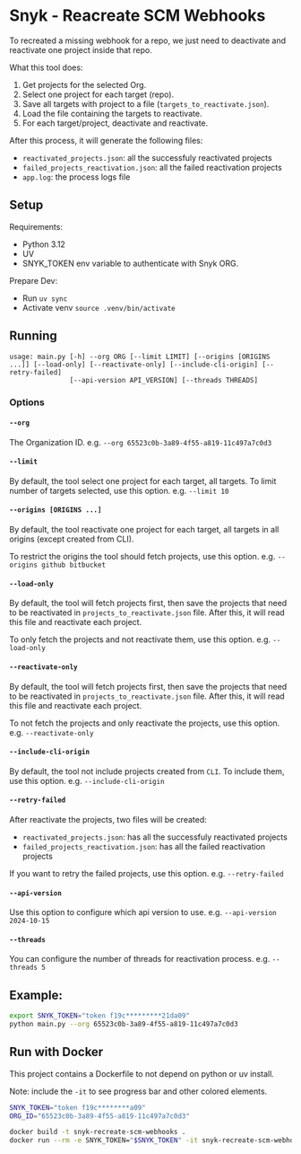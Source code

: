# Snyk - Reacreate SCM Webhooks

To recreated a missing webhook for a repo, we just need to deactivate and reactivate one project inside that repo.

What this tool does:

1. Get projects for the selected Org.
2. Select one project for each target (repo).
3. Save all targets with project to a file (`targets_to_reactivate.json`).
4. Load the file containing the targets to reactivate.
5. For each target/project, deactivate and reactivate.

After this process, it will generate the following files:

- `reactivated_projects.json`: all the successfuly reactivated projects
- `failed_projects_reactivation.json`: all the failed reactivation projects
- `app.log`: the process logs file


## Setup

Requirements:
- Python 3.12
- UV
- SNYK_TOKEN env variable to authenticate with Snyk ORG.

Prepare Dev:
- Run `uv sync`
- Activate venv `source .venv/bin/activate`

## Running

```
usage: main.py [-h] --org ORG [--limit LIMIT] [--origins [ORIGINS ...]] [--load-only] [--reactivate-only] [--include-cli-origin] [--retry-failed]
               [--api-version API_VERSION] [--threads THREADS]
```

### Options

#### `--org`
The Organization ID. e.g. `--org 65523c0b-3a89-4f55-a819-11c497a7c0d3`


#### `--limit`
By default, the tool select one project for each target, all targets. To limit number of targets selected, use this option. e.g. `--limit 10`


#### `--origins [ORIGINS ...]`
By default, the tool reactivate one project for each target, all targets in all origins (except created from CLI).

To restrict the origins the tool should fetch projects, use this option. e.g. `--origins github bitbucket`


#### `--load-only`
By default, the tool will fetch projects first, then save the projects that need to be reactivated in `projects_to_reactivate.json` file.
After this, it will read this file and reactivate each project.

To only fetch the projects and not reactivate them, use this option. e.g. `--load-only`


#### `--reactivate-only`
By default, the tool will fetch projects first, then save the projects that need to be reactivated in `projects_to_reactivate.json` file.
After this, it will read this file and reactivate each project.

To not fetch the projects and only reactivate the projects, use this option. e.g. `--reactivate-only`


#### `--include-cli-origin`
By default, the tool not include projects created from `CLI`. To include them, use this option. e.g. `--include-cli-origin`


#### `--retry-failed`
After reactivate the projects, two files will be created:

- `reactivated_projects.json`: has all the successfuly reactivated projects
- `failed_projects_reactivation.json`: has all the failed reactivation projects

If you want to retry the failed projects, use this option. e.g. `--retry-failed`


#### `--api-version`
Use this option to configure which api version to use. e.g. `--api-version 2024-10-15`


#### `--threads`
You can configure the number of threads for reactivation process. e.g. `--threads 5`


## Example:

```sh
export SNYK_TOKEN="token f19c*********21da09"
python main.py --org 65523c0b-3a89-4f55-a819-11c497a7c0d3
```


## Run with Docker

This project contains a Dockerfile to not depend on python or uv install.

Note: include the `-it` to see progress bar and other colored elements.

```sh
SNYK_TOKEN="token f19c********a09"
ORG_ID="65523c0b-3a89-4f55-a819-11c497a7c0d3"

docker build -t snyk-recreate-scm-webhooks .
docker run --rm -e SNYK_TOKEN="$SNYK_TOKEN" -it snyk-recreate-scm-webhooks --org $ORG_ID
```
